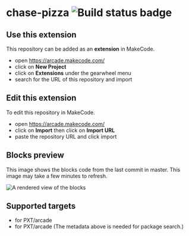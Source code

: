 # chase-pizza ![Build status badge](https://github.com/vihaanpundir/chase-pizza/workflows/MakeCode/badge.svg)



## Use this extension

This repository can be added as an **extension** in MakeCode.

* open https://arcade.makecode.com/
* click on **New Project**
* click on **Extensions** under the gearwheel menu
* search for the URL of this repository and import

## Edit this extension

To edit this repository in MakeCode.

* open https://arcade.makecode.com/
* click on **Import** then click on **Import URL**
* paste the repository URL and click import

## Blocks preview

This image shows the blocks code from the last commit in master.
This image may take a few minutes to refresh.

![A rendered view of the blocks](https://github.com/vihaanpundir/chase-pizza/raw/master/.makecode/blocks.png)

## Supported targets

* for PXT/arcade
* for PXT/arcade
(The metadata above is needed for package search.)

